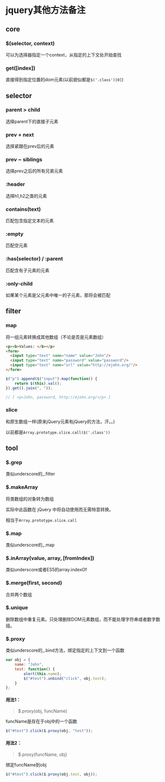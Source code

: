 # jquery其他方法备注

## core

### $(selector, context)

可以为选择器指定一个context，从指定的上下文处开始查找

### get([index])

直接得到指定位置的dom元素(以前貌似都是`$('.class')[0]`)

## selector

### parent > child

选择parent下的直接子元素

### prev + next

选择紧跟在prev后的元素

### prev ~ siblings

选择prev之后的所有兄弟元素

### :header

选择h1,h2之类的元素

### contains(text)

匹配包含指定文本的元素

### :empty

匹配空元素

### :has(selector) / :parent

匹配含有子元素的元素

### :only-child

如果某个元素是父元素中唯一的子元素，那将会被匹配

## filter

### map

将一组元素转换成其他数组（不论是否是元素数组）

```html
<p><b>Values: </b></p>
<form>
  <input type="text" name="name" value="John"/>
  <input type="text" name="password" value="password"/>
  <input type="text" name="url" value="http://ejohn.org/"/>
</form>
```

```javascript
$("p").append($("input").map(function() {
    return $(this).val();
}).get().join(", "));

// [ <p>John, password, http://ejohn.org/</p> ]
```

### slice

和原生数组一样(原来jQuery元素有jQuery的方法，汗。。)

以前都是`Array.prototype.slice.call($('.class'))`

## tool

### $.grep

类似underscore的_.filter

### $.makeArray

将类数组的对象转为数组

实际中此函数在 jQuery 中将自动使用而无需特意转换。

相当于`Array.prototype.slice.call`

### $.map

类似underscore的_.map

### $.inArray(value, array, [fromIndex])

类似underscore或者ES5的array.indexOf

### $.merge(first, second)

合并两个数组

### $.unique

删除数组中重复元素。只处理删除DOM元素数组，而不能处理字符串或者数字数组。

### $.proxy

类似underscore的_.bind方法，绑定指定的上下文到一个函数

```js
var obj = {
    name: "John",
    test: function() {
        alert(this.name);
        $("#test").unbind("click", obj.test);
    }
};
```

#### 用法1：

> $.proxy(obj, funcName)
  
funcName是存在于obj中的一个函数

```js
$("#test").click($.proxy(obj, "test"));
```

#### 用法2：

> $.proxy(funcName, obj)
  
绑定funcName到obj

```js
$("#test").click($.proxy(obj.test, obj));
```
